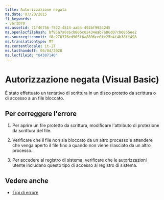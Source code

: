 ```yaml
---
title: Autorizzazione negata
ms.date: 07/20/2015
f1_keywords:
- vbrID70
ms.assetid: 71f46756-f522-4814-aab4-492bf9924245
ms.openlocfilehash: bf95a7a0c6cb80bc02434eab7a86d07cb6855ee2
ms.sourcegitcommit: f8c270376ed905f6a8896ce0fe25b4f4b38ff498
ms.translationtype: MT
ms.contentlocale: it-IT
ms.lasthandoff: 06/04/2020
ms.locfileid: "84387140"
---
```

# <a name="permission-denied-visual-basic"></a>Autorizzazione negata (Visual Basic)
È stato effettuato un tentativo di scrittura in un disco protetto da scrittura o di accesso a un file bloccato.  
  
## <a name="to-correct-this-error"></a>Per correggere l'errore  
  
1. Per aprire un file protetto da scrittura, modificare l'attributo di protezione da scrittura del file.  
  
2. Verificare che il file non sia bloccato da un altro processo e attendere che venga aperto il file fino a quando non viene rilasciato da un altro processo.  
  
3. Per accedere al registro di sistema, verificare che le autorizzazioni utente includano questo tipo di accesso al registro di sistema.  
  
## <a name="see-also"></a>Vedere anche

- [Tipi di errore](../../programming-guide/language-features/error-types.md)

